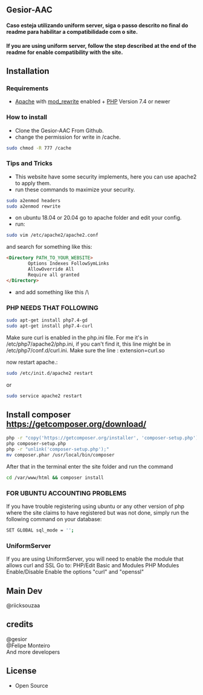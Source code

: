 ## Gesior-AAC

#### Caso esteja utilizando uniform server, siga o passo descrito no final do readme para habilitar a compatibilidade com o site.

#### If you are using uniform server, follow the step described at the end of the readme for enable compatibility with the site.

## Installation

### Requirements

* [Apache](http://www.apache.org/) with [mod_rewrite](http://httpd.apache.org/docs/current/mod/mod_rewrite.html) enabled + [PHP](http://php.net) Version 7.4 or newer

### How to install

* Clone the Gesior-AAC From Github.
* change the permission for write in /cache.

```bash
sudo chmod -R 777 /cache
```

### Tips and Tricks

* This website have some security implements, here you can use apache2 to apply them.
* run these commands to maximize your security.
````bash
sudo a2enmod headers
sudo a2enmod rewrite 
````
* on ubuntu 18.04 or 20.04 go to apache folder and edit your config.
* run:
````bash
sudo vim /etc/apache2/apache2.conf 
````
and search for something like this: 
```markdown
<Directory PATH_TO_YOUR_WEBSITE>
        Options Indexes FollowSymLinks
        AllowOverride All
        Require all granted         
</Directory>
```

* and add something like this /\

### PHP NEEDS THAT FOLLOWING
```bash
sudo apt-get install php7.4-gd
sudo apt-get install php7.4-curl
```

Make sure curl is enabled in the php.ini file. For me it's in /etc/php7/apache2/php.ini, if you can't find it, this line might be in /etc/php7/conf.d/curl.ini. Make sure the line :
extension=curl.so

now restart apache.:
```bash
sudo /etc/init.d/apache2 restart
```
or
```bash
sudo service apache2 restart
```

## Install composer https://getcomposer.org/download/

```bash
php -r "copy('https://getcomposer.org/installer', 'composer-setup.php');"
php composer-setup.php
php -r "unlink('composer-setup.php');"
mv composer.phar /usr/local/bin/composer
```

After that in the terminal enter the site folder and run the command
```bash
cd /var/www/html && composer install
```

### FOR UBUNTU ACCOUNTING PROBLEMS
If you have trouble registering using ubuntu or any other version of php where the site claims to have registered but was not done, simply run the following command on your database:
```bash
SET GLOBAL sql_mode = '';
```

### UniformServer
If you are using UniformServer, you will need to enable the module that allows curl and SSL
Go to: PHP/Edit Basic and Modules
PHP Modules Enable/Disable
Enable the options "curl" and "openssl"

## Main Dev
@riicksouzaa

## credits
@gesior <br>
@Felipe Monteiro <br>
And more developers

## License
* Open Source
